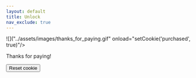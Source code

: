 ```yaml
---
layout: default
title: Unlock
nav_exclude: true
---
```


![]("../assets/images/thanks_for_paying.gif" onload="setCookie('purchased', true)"/>

Thanks for paying!

<button onclick="eraseCookie('purchased')">Reset cookie</button>
